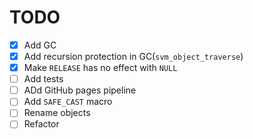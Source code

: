 # TODO

- [x] Add GC
- [x] Add recursion protection in GC(`svm_object_traverse`)
- [x] Make `RELEASE` has no effect with `NULL`
- [ ] Add tests
- [ ] ADd GitHub pages pipeline
- [ ] Add `SAFE_CAST` macro
- [ ] Rename objects
- [ ] Refactor
